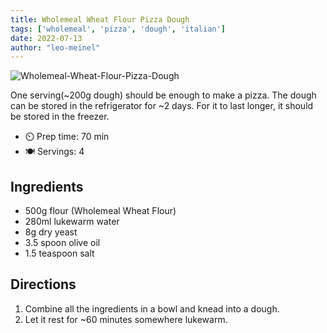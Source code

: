 ```yaml
---
title: Wholemeal Wheat Flour Pizza Dough
tags: ['wholemeal', 'pizza', 'dough', 'italian']
date: 2022-07-13
author: "leo-meinel"
---
```


![Wholemeal-Wheat-Flour-Pizza-Dough](/pix/wholemeal-wheat-flour-pizza-dough.avif)

One serving(~200g dough) should be enough to make a pizza.
The dough can be stored in the refrigerator for ~2 days.
For it to last longer, it should be stored in the freezer.

- ⏲️ Prep time: 70 min
- 🍽️ Servings: 4

## Ingredients

- 500g flour (Wholemeal Wheat Flour)
- 280ml lukewarm water
- 8g dry yeast
- 3.5 spoon olive oil
- 1.5 teaspoon salt

## Directions

1. Combine all the ingredients in a bowl and knead into a dough.
2. Let it rest for ~60 minutes somewhere lukewarm.
